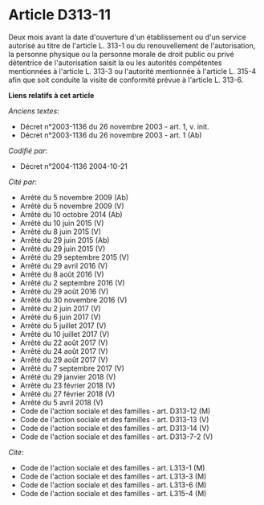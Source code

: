# Article D313-11

Deux mois avant la date d'ouverture d'un établissement ou d'un service autorisé au titre de l'article L. 313-1 ou du
renouvellement de l'autorisation, la personne physique ou la personne morale de droit public ou privé détentrice de
l'autorisation saisit la ou les autorités compétentes mentionnées à l'article L. 313-3 ou l'autorité mentionnée à l'article
L. 315-4 afin que soit conduite la visite de conformité prévue à l'article L. 313-6.

**Liens relatifs à cet article**

_Anciens textes_:

  - Décret n°2003-1136 du 26 novembre 2003 - art. 1, v. init.
  - Décret n°2003-1136 du 26 novembre 2003 - art. 1 (Ab)

_Codifié par_:

  - Décret n°2004-1136 2004-10-21

_Cité par_:

  - Arrêté du 5 novembre 2009 (Ab)
  - Arrêté du 5 novembre 2009 (V)
  - Arrêté du 10 octobre 2014 (Ab)
  - Arrêté du 10 juin 2015 (V)
  - Arrêté du 8 juin 2015 (V)
  - Arrêté du 29 juin 2015 (Ab)
  - Arrêté du 29 juin 2015 (V)
  - Arrêté du 29 septembre 2015 (V)
  - Arrêté du 29 avril 2016 (V)
  - Arrêté du 8 août 2016 (V)
  - Arrêté du 2 septembre 2016 (V)
  - Arrêté du 29 août 2016 (V)
  - Arrêté du 30 novembre 2016 (V)
  - Arrêté du 2 juin 2017 (V)
  - Arrêté du 6 juin 2017 (V)
  - Arrêté du 5 juillet 2017 (V)
  - Arrêté du 10 juillet 2017 (V)
  - Arrêté du 22 août 2017 (V)
  - Arrêté du 24 août 2017 (V)
  - Arrêté du 29 août 2017 (V)
  - Arrêté du 7 septembre 2017 (V)
  - Arrêté du 29 janvier 2018 (V)
  - Arrêté du 23 février 2018 (V)
  - Arrêté du 27 février 2018 (V)
  - Arrêté du 5 avril 2018 (V)
  - Code de l'action sociale et des familles - art. D313-12 (M)
  - Code de l'action sociale et des familles - art. D313-13 (V)
  - Code de l'action sociale et des familles - art. D313-14 (V)
  - Code de l'action sociale et des familles - art. D313-7-2 (V)

_Cite_:

  - Code de l'action sociale et des familles - art. L313-1 (M)
  - Code de l'action sociale et des familles - art. L313-3 (M)
  - Code de l'action sociale et des familles - art. L313-6 (M)
  - Code de l'action sociale et des familles - art. L315-4 (M)
